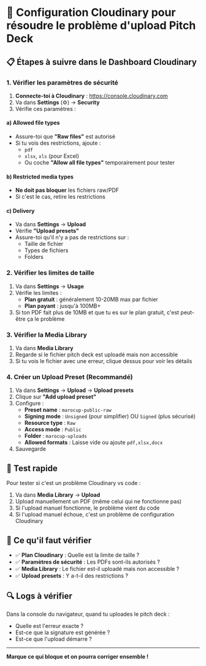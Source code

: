 # 🔧 Configuration Cloudinary pour résoudre le problème d'upload Pitch Deck

## 📋 Étapes à suivre dans le Dashboard Cloudinary

### 1. Vérifier les paramètres de sécurité

1. **Connecte-toi à Cloudinary** : https://console.cloudinary.com
2. Va dans **Settings** (⚙️) → **Security**
3. Vérifie ces paramètres :

#### a) **Allowed file types**
   - Assure-toi que **"Raw files"** est autorisé
   - Si tu vois des restrictions, ajoute :
     - `pdf`
     - `xlsx`, `xls` (pour Excel)
     - Ou coche **"Allow all file types"** temporairement pour tester

#### b) **Restricted media types**
   - **Ne doit pas bloquer** les fichiers raw/PDF
   - Si c'est le cas, retire les restrictions

#### c) **Delivery**
   - Va dans **Settings** → **Upload**
   - Vérifie **"Upload presets"**
   - Assure-toi qu'il n'y a pas de restrictions sur :
     - Taille de fichier
     - Types de fichiers
     - Folders

### 2. Vérifier les limites de taille

1. Va dans **Settings** → **Usage**
2. Vérifie les limites :
   - **Plan gratuit** : généralement 10-20MB max par fichier
   - **Plan payant** : jusqu'à 100MB+
3. Si ton PDF fait plus de 10MB et que tu es sur le plan gratuit, c'est peut-être ça le problème

### 3. Vérifier la Media Library

1. Va dans **Media Library**
2. Regarde si le fichier pitch deck est uploadé mais non accessible
3. Si tu vois le fichier avec une erreur, clique dessus pour voir les détails

### 4. Créer un Upload Preset (Recommandé)

1. Va dans **Settings** → **Upload** → **Upload presets**
2. Clique sur **"Add upload preset"**
3. Configure :
   - **Preset name** : `marocup-public-raw`
   - **Signing mode** : `Unsigned` (pour simplifier) OU `Signed` (plus sécurisé)
   - **Resource type** : `Raw`
   - **Access mode** : `Public`
   - **Folder** : `marocup-uploads`
   - **Allowed formats** : Laisse vide ou ajoute `pdf,xlsx,docx`
4. Sauvegarde

## 🧪 Test rapide

Pour tester si c'est un problème Cloudinary vs code :

1. Va dans **Media Library** → **Upload**
2. Upload manuellement un PDF (même celui qui ne fonctionne pas)
3. Si l'upload manuel fonctionne, le problème vient du code
4. Si l'upload manuel échoue, c'est un problème de configuration Cloudinary

## 📝 Ce qu'il faut vérifier

- ✅ **Plan Cloudinary** : Quelle est la limite de taille ?
- ✅ **Paramètres de sécurité** : Les PDFs sont-ils autorisés ?
- ✅ **Media Library** : Le fichier est-il uploadé mais non accessible ?
- ✅ **Upload presets** : Y a-t-il des restrictions ?

## 🔍 Logs à vérifier

Dans la console du navigateur, quand tu uploades le pitch deck :
- Quelle est l'erreur exacte ?
- Est-ce que la signature est générée ?
- Est-ce que l'upload démarre ?

---

**Marque ce qui bloque et on pourra corriger ensemble !**

